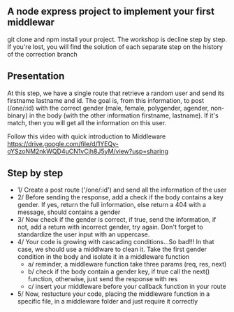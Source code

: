 ## A node express project to implement your first middlewar
git clone and npm install your project.
The workshop is decline step by step. If you're lost, you will find the solution of each separate step on the history of the correction branch

## Presentation
At this step, we have a single route that retrieve a random user and send its firstname lastname and id. The goal is, from this information, to post (/one/:id) with the correct gender (male, female, polygender, agender, non-binary) in the body (with the other information firstname, lastname). If it's match, then you will get all the information on this user.

Follow this video with quick introduction to Middleware https://drive.google.com/file/d/1YEQy-oYSzoNM2nkWQD4uCN1vCjh8J5yM/view?usp=sharing

## Step by step
- 1/ Create a post route ('/one/:id') and send all the information of the user
- 2/ Before sending the response, add a check if the body contains a key gender. If yes, return the full information, else return a 404 with a message, should contains a gender
- 3/ Now check if the gender is correct, if true, send the information, if not, add a return with incorrect gender, try again. Don't forget to standardize the user input with an uppercase.
- 4/ Your code is growing with cascading conditions...So bad!!! In that case, we should use a middlware to clean it. Take the first gender condition in the body and isolate it in a middleware function
    - a/ reminder, a middleware function take three params (req, res, next)
    - b/ check if the body contain a gender key, if true call the next() function, otherwise, just send the response with res
    - c/ insert your middleware before your callback function in your route
- 5/ Now, restucture your code, placing the middleware function in a specific file, in a middleware folder and just require it correctly
